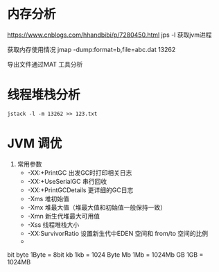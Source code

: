 # 内存分析
https://www.cnblogs.com/hhandbibi/p/7280450.html
jps -l 获取jvm进程

获取内存使用情况
jmap -dump:format=b,file=abc.dat 13262

导出文件通过MAT 工具分析

# 线程堆栈分析
`
jstack -l -m 13262 >> 123.txt
`

# JVM 调优
1. 常用参数
   * -XX:+PrintGC 出发GC时打印相关日志
   * -XX:+UseSerialGC 串行回收
   * -XX:+PrintGCDetails 更详细的GC日志
   * -Xms   堆初始值
   * -Xmx   堆最大值（堆最大值和初始值一般保持一致）
   * -Xmn   新生代堆最大可用值
   * -Xss   线程堆栈大小
   * -XX:SurvivorRatio 设置新生代中EDEN 空间和 from/to 空间的比例
   *  

bit
byte  1Byte = 8bit
kb    1kb = 1024 Byte 
Mb  1Mb = 1024Mb
GB  1GB = 1024MB






